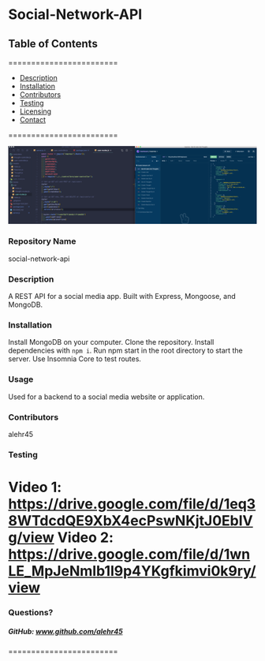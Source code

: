 
# Social-Network-API


## **Table of Contents**
========================
* [Description](#description)
* [Installation](#installation)
* [Contributors](#contributors)
* [Testing](#Testing)
* [Licensing](#Licenses)
* [Contact](#questions)

========================

![Alt text](/screenshot.png?raw=true "Optional Title")

### **Repository Name**  
social-network-api

### **Description**  
A REST API for a social media app. Built with Express, Mongoose, and MongoDB.

### **Installation**  
Install MongoDB on your computer. Clone the repository. Install dependencies with `npm i`. Run npm start in the root directory to start the server. Use Insomnia Core to test routes.

### **Usage**  
Used for a backend to a social media website or application.

### **Contributors**  
alehr45

### **Testing**  
Video 1:  https://drive.google.com/file/d/1eq38WTdcdQE9XbX4ecPswNKjtJ0EbIVg/view
Video 2:  https://drive.google.com/file/d/1wnLE_MpJeNmlb1l9p4YKgfkimvi0k9ry/view
========================

### Questions?
##### GitHub: www.github.com/alehr45  

========================
